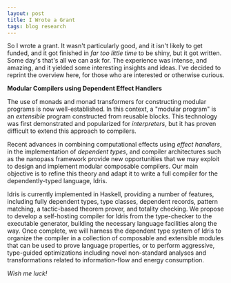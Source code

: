 ```yaml
---
layout: post
title: I Wrote a Grant
tags: blog research
---
```

So I wrote a grant. It wasn't particularly good, and it isn't
likely to get funded, and it got finished in *far too little time* to be
shiny, but it got written. Some day's that's all we can ask for. The
experience was intense, and amazing, and it yielded some interesting
insights and ideas. I've decided to reprint the overview here, for those
who are interested or otherwise curious.

**Modular Compilers using Dependent Effect Handlers**

The use of monads and monad transformers for constructing modular programs
is now well-established. In this context, a "modular program" is an
*extensible* program constructed from reusable blocks. This technology was
first demonstrated and popularized for *interpreters*, but it has proven
difficult to extend this approach to compilers.  

Recent advances in combining computational effects using *effect handlers*,
in the implementation of *dependent types*, and compiler architectures such
as the nanopass framework provide new opportunities that we may exploit to
design and implement modular composable compilers. Our main objective is to
refine this theory and adapt it to write a full compiler for the
dependently-typed language, Idris.

Idris is currently implemented in Haskell, providing a number of features,
including fully dependent types, type classes, dependent records, pattern
matching, a tactic-based theorem prover, and totality checking. We propose
to develop a self-hosting compiler for Idris from the type-checker to the
executable generator, building the necessary language facilities along the
way. Once complete, we will harness the dependent type system of Idris to
organize the compiler in a collection of composable and extensible modules
that can be used to prove language properties, or to perform aggressive,
type-guided optimizations including novel non-standard analyses and
transformations related to information-flow and energy consumption.

*Wish me luck!*

